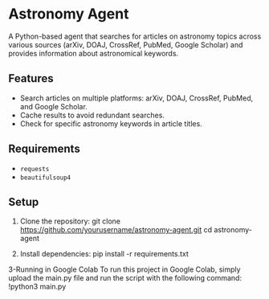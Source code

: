 # Astronomy Agent

A Python-based agent that searches for articles on astronomy topics across various sources (arXiv, DOAJ, CrossRef, PubMed, Google Scholar) and provides information about astronomical keywords.

## Features

- Search articles on multiple platforms: arXiv, DOAJ, CrossRef, PubMed, and Google Scholar.
- Cache results to avoid redundant searches.
- Check for specific astronomy keywords in article titles.

## Requirements

- `requests`
- `beautifulsoup4`

## Setup

1. Clone the repository:
git clone https://github.com/yourusername/astronomy-agent.git
cd astronomy-agent

2. Install dependencies:
pip install -r requirements.txt

3-Running in Google Colab
To run this project in Google Colab, simply upload the main.py file and run the script with the following command:
!python3 main.py



